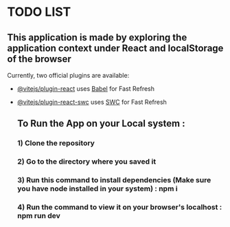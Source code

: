 # TODO LIST

## This application is made by exploring the application context under React and localStorage of the browser

Currently, two official plugins are available:

- [@vitejs/plugin-react](https://github.com/vitejs/vite-plugin-react/blob/main/packages/plugin-react/README.md) uses [Babel](https://babeljs.io/) for Fast Refresh
- [@vitejs/plugin-react-swc](https://github.com/vitejs/vite-plugin-react-swc) uses [SWC](https://swc.rs/) for Fast Refresh

  ## To Run the App on your Local system :
  ### 1) Clone the repository
  ### 2) Go to the directory where you saved it
  ### 3) Run this command to install dependencies (Make sure you have node installed in your system) : npm i
  ### 4) Run the command to view it on your browser's localhost : npm run dev
  
